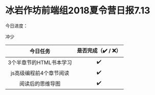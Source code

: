 # 冰岩作坊前端组2018夏令营日报7.13

今日进度：

冲少

|      今日任务      | 是否完成（✔️ / ❌） |
| :------------: | :----------: |
| 3个半章节的HTML书本学习 |      ✔️      |
| js高级编程前4个章节阅读  |      ✔️      |
|    阅读后的思维导图    |      ✔️      |


